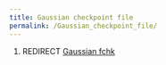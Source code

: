 ```yaml
---
title: Gaussian checkpoint file
permalink: /Gaussian_checkpoint_file/
---
```


1.  REDIRECT [Gaussian fchk](/Gaussian_fchk "wikilink")
